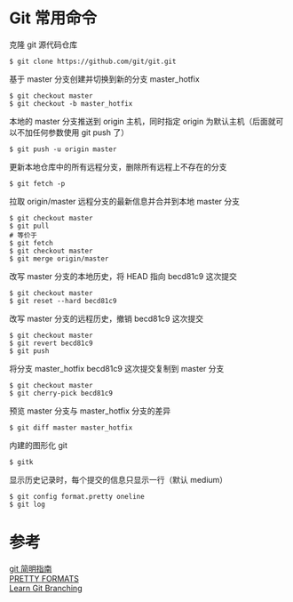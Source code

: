 # Git 常用命令

克隆 git 源代码仓库
```shell
$ git clone https://github.com/git/git.git
```

基于 master 分支创建并切换到新的分支 master_hotfix
```shell
$ git checkout master
$ git checkout -b master_hotfix
```

本地的 master 分支推送到 origin 主机，同时指定 origin 为默认主机（后面就可以不加任何参数使用 git push 了）
```shell
$ git push -u origin master
```

更新本地仓库中的所有远程分支，删除所有远程上不存在的分支
```shell
$ git fetch -p
```

拉取 origin/master 远程分支的最新信息并合并到本地 master 分支
```shell
$ git checkout master
$ git pull
# 等价于
$ git fetch
$ git checkout master
$ git merge origin/master
```

改写 master 分支的本地历史，将 HEAD 指向 becd81c9 这次提交
```shell
$ git checkout master
$ git reset --hard becd81c9
```

改写 master 分支的远程历史，撤销 becd81c9 这次提交
```shell
$ git checkout master
$ git revert becd81c9
$ git push
```

将分支 master_hotfix becd81c9 这次提交复制到 master 分支
```shell
$ git checkout master
$ git cherry-pick becd81c9
```

预览 master 分支与 master_hotfix 分支的差异
```shell
$ git diff master master_hotfix
```

内建的图形化 git
```shell
$ gitk
```

显示历史记录时，每个提交的信息只显示一行（默认 medium）
```shell
$ git config format.pretty oneline
$ git log
```

# 参考
[git 简明指南](https://www.runoob.com/manual/git-guide/)<br>
[PRETTY FORMATS](https://git-scm.com/docs/pretty-formats/2.11.4)<br>
[Learn Git Branching](https://learngitbranching.js.org/)
